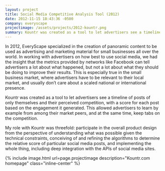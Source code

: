 ```yaml
---
layout: project
title: Social Media Competitive Analysis Tool (2012)
date: 2012-11-15 18:43:36 -0500
company: everyscape
projectimage: /assets/projects/2012-kountr.png
summary: Kountr was created as a tool to let advertisers see a timeline of posts of only themselves and their perceived competition, with a score for each post based on the engagement it generated.
---
```

In 2012, EveryScape specialized in the creation of panoramic content to be used as advertising and marketing material for small businesses all over the world. In working with advertisers on how best to use social media, we had the insight that the metrics provided by networks like Facebook can tell advertisers a lot about what happened, but not a lot about what they should be doing to improve their results. This is especially true in the small business market, where advertisers  have to be relevant to their local market, and usually don’t care about a scaled national or international presence.

Kountr was created as a tool to let advertisers see a timeline of posts of only themselves and their perceived competition, with a score for each post based on the engagement it generated. This allowed advertisers to learn by example from among their market peers, and at the same time, keep tabs on the competition.

My role with Kountr was threefold: participate in the overall product design from the perspective of understanding what was possible given the technical constraints, conceiving of and refining the algorithms to determine the relative score of particular social media posts, and implementing the whole thing, including deep integration with the APIs of social media sites.

{% include image.html url=page.projectimage description="Kountr.com homepage" class="inline-center" %}